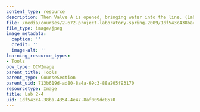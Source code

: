 ```yaml
---
content_type: resource
description: Then Valve A is opened, bringing water into the line. (Lab 2 image)
file: /media/courses/2-672-project-laboratory-spring-2009/1df543c438ba43544e478af009dc8570_lab24.jpg
file_type: image/jpeg
image_metadata:
  caption: ''
  credit: ''
  image-alt: ''
learning_resource_types:
- Tools
ocw_type: OCWImage
parent_title: Tools
parent_type: CourseSection
parent_uid: 713b619d-ad80-8a4a-69c3-88a205f93170
resourcetype: Image
title: Lab 2-4
uid: 1df543c4-38ba-4354-4e47-8af009dc8570
---
```

